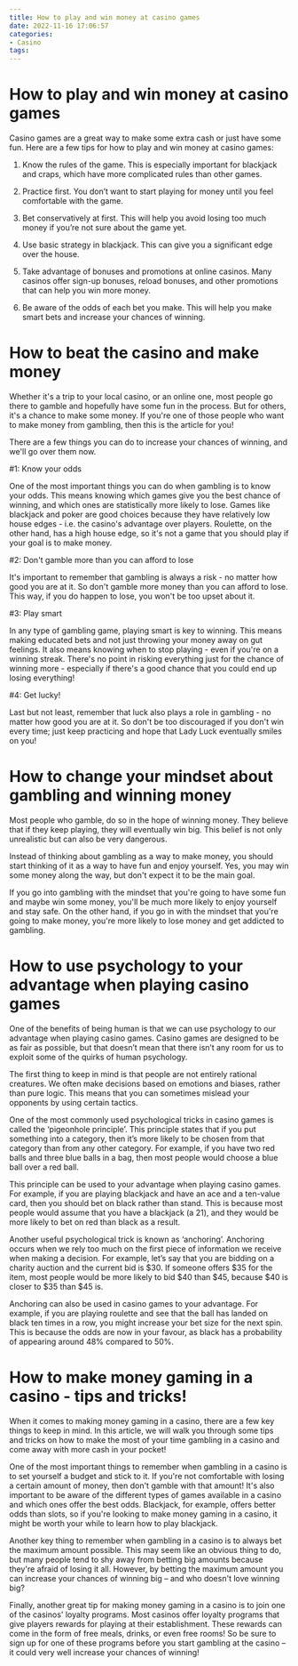 ```yaml
---
title: How to play and win money at casino games
date: 2022-11-16 17:06:57
categories:
- Casino
tags:
---
```



#  How to play and win money at casino games

Casino games are a great way to make some extra cash or just have some fun. Here are a few tips for how to play and win money at casino games:

1. Know the rules of the game. This is especially important for blackjack and craps, which have more complicated rules than other games.

2. Practice first. You don’t want to start playing for money until you feel comfortable with the game.

3. Bet conservatively at first. This will help you avoid losing too much money if you’re not sure about the game yet.

4. Use basic strategy in blackjack. This can give you a significant edge over the house.

5. Take advantage of bonuses and promotions at online casinos. Many casinos offer sign-up bonuses, reload bonuses, and other promotions that can help you win more money.

6. Be aware of the odds of each bet you make. This will help you make smart bets and increase your chances of winning.

#  How to beat the casino and make money

Whether it's a trip to your local casino, or an online one, most people go there to gamble and hopefully have some fun in the process. But for others, it's a chance to make some money. If you're one of those people who want to make money from gambling, then this is the article for you!

There are a few things you can do to increase your chances of winning, and we'll go over them now.

#1: Know your odds

One of the most important things you can do when gambling is to know your odds. This means knowing which games give you the best chance of winning, and which ones are statistically more likely to lose. Games like blackjack and poker are good choices because they have relatively low house edges - i.e. the casino's advantage over players. Roulette, on the other hand, has a high house edge, so it's not a game that you should play if your goal is to make money.

#2: Don't gamble more than you can afford to lose

It's important to remember that gambling is always a risk - no matter how good you are at it. So don't gamble more money than you can afford to lose. This way, if you do happen to lose, you won't be too upset about it.

#3: Play smart

In any type of gambling game, playing smart is key to winning. This means making educated bets and not just throwing your money away on gut feelings. It also means knowing when to stop playing - even if you're on a winning streak. There's no point in risking everything just for the chance of winning more - especially if there's a good chance that you could end up losing everything!

#4: Get lucky!

Last but not least, remember that luck also plays a role in gambling - no matter how good you are at it. So don't be too discouraged if you don't win every time; just keep practicing and hope that Lady Luck eventually smiles on you!

#  How to change your mindset about gambling and winning money

Most people who gamble, do so in the hope of winning money. They believe that if they keep playing, they will eventually win big. This belief is not only unrealistic but can also be very dangerous.

Instead of thinking about gambling as a way to make money, you should start thinking of it as a way to have fun and enjoy yourself. Yes, you may win some money along the way, but don't expect it to be the main goal.

If you go into gambling with the mindset that you're going to have some fun and maybe win some money, you'll be much more likely to enjoy yourself and stay safe. On the other hand, if you go in with the mindset that you're going to make money, you're more likely to lose money and get addicted to gambling.

#  How to use psychology to your advantage when playing casino games

One of the benefits of being human is that we can use psychology to our advantage when playing casino games. Casino games are designed to be as fair as possible, but that doesn’t mean that there isn’t any room for us to exploit some of the quirks of human psychology.

The first thing to keep in mind is that people are not entirely rational creatures. We often make decisions based on emotions and biases, rather than pure logic. This means that you can sometimes mislead your opponents by using certain tactics.

One of the most commonly used psychological tricks in casino games is called the ‘pigeonhole principle’. This principle states that if you put something into a category, then it’s more likely to be chosen from that category than from any other category. For example, if you have two red balls and three blue balls in a bag, then most people would choose a blue ball over a red ball.

This principle can be used to your advantage when playing casino games. For example, if you are playing blackjack and have an ace and a ten-value card, then you should bet on black rather than stand. This is because most people would assume that you have a blackjack (a 21), and they would be more likely to bet on red than black as a result.

Another useful psychological trick is known as ‘anchoring’. Anchoring occurs when we rely too much on the first piece of information we receive when making a decision. For example, let’s say that you are bidding on a charity auction and the current bid is $30. If someone offers $35 for the item, most people would be more likely to bid $40 than $45, because $40 is closer to $35 than $45 is.

Anchoring can also be used in casino games to your advantage. For example, if you are playing roulette and see that the ball has landed on black ten times in a row, you might increase your bet size for the next spin. This is because the odds are now in your favour, as black has a probability of appearing around 48% compared to 50%.

#  How to make money gaming in a casino - tips and tricks!

When it comes to making money gaming in a casino, there are a few key things to keep in mind. In this article, we will walk you through some tips and tricks on how to make the most of your time gambling in a casino and come away with more cash in your pocket!

One of the most important things to remember when gambling in a casino is to set yourself a budget and stick to it. If you're not comfortable with losing a certain amount of money, then don't gamble with that amount! It's also important to be aware of the different types of games available in a casino and which ones offer the best odds. Blackjack, for example, offers better odds than slots, so if you're looking to make money gaming in a casino, it might be worth your while to learn how to play blackjack.

Another key thing to remember when gambling in a casino is to always bet the maximum amount possible. This may seem like an obvious thing to do, but many people tend to shy away from betting big amounts because they're afraid of losing it all. However, by betting the maximum amount you can increase your chances of winning big – and who doesn't love winning big?

Finally, another great tip for making money gaming in a casino is to join one of the casinos' loyalty programs. Most casinos offer loyalty programs that give players rewards for playing at their establishment. These rewards can come in the form of free meals, drinks, or even free rooms! So be sure to sign up for one of these programs before you start gambling at the casino – it could very well increase your chances of winning!